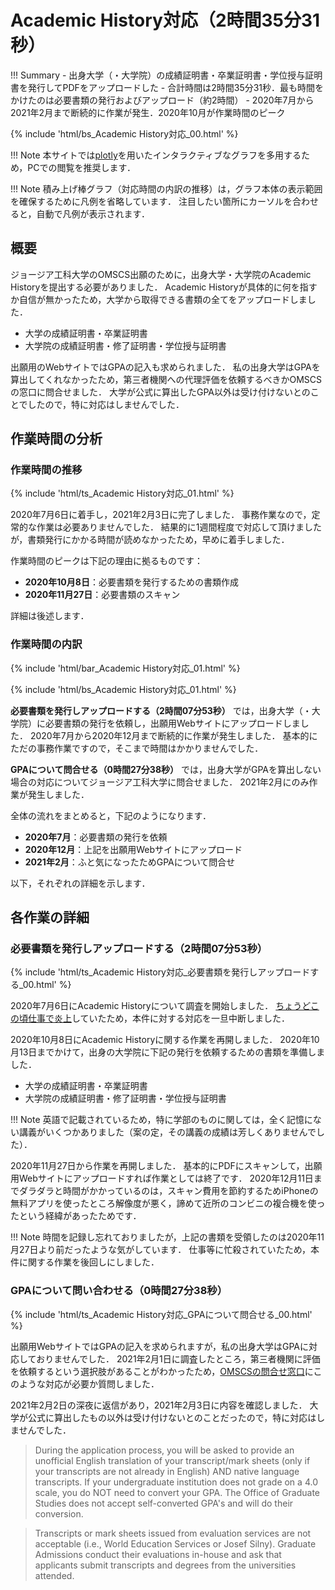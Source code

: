 # Academic History対応（2時間35分31秒）

!!! Summary
    - 出身大学（・大学院）の成績証明書・卒業証明書・学位授与証明書を発行してPDFをアップロードした
    - 合計時間は2時間35分31秒．最も時間をかけたのは必要書類の発行およびアップロード（約2時間）
    - 2020年7月から2021年2月まで断続的に作業が発生．2020年10月が作業時間のピーク

{% include 'html/bs_Academic History対応_00.html' %}

!!! Note
    本サイトでは[plotly](https://plotly.com/python/)を用いたインタラクティブなグラフを多用するため，PCでの閲覧を推奨します．

!!! Note
    積み上げ棒グラフ（対応時間の内訳の推移）は，グラフ本体の表示範囲を確保するために凡例を省略しています．
    注目したい箇所にカーソルを合わせると，自動で凡例が表示されます．

## 概要

ジョージア工科大学のOMSCS出願のために，出身大学・大学院のAcademic Historyを提出する必要がありました．
Academic Historyが具体的に何を指すか自信が無かったため，大学から取得できる書類の全てをアップロードしました．

- 大学の成績証明書・卒業証明書
- 大学院の成績証明書・修了証明書・学位授与証明書

出願用のWebサイトではGPAの記入も求められました．
私の出身大学はGPAを算出してくれなかったため，第三者機関への代理評価を依頼するべきかOMSCSの窓口に問合せました．
大学が公式に算出したGPA以外は受け付けないとのことでしたので，特に対応はしませんでした．

## 作業時間の分析

### 作業時間の推移

{% include 'html/ts_Academic History対応_01.html' %}

2020年7月6日に着手し，2021年2月3日に完了しました．
事務作業なので，定常的な作業は必要ありませんでした．
結果的に1週間程度で対応して頂けましたが，書類発行にかかる時間が読めなかったため，早めに着手しました．

作業時間のピークは下記の理由に拠るものです：

- **2020年10月8日**：必要書類を発行するための書類作成
- **2020年11月27日**：必要書類のスキャン

詳細は後述します．

### 作業時間の内訳

{% include 'html/bar_Academic History対応_01.html' %}

{% include 'html/bs_Academic History対応_01.html' %}

**必要書類を発行しアップロードする（2時間07分53秒）**
では，出身大学（・大学院）に必要書類の発行を依頼し，出願用Webサイトにアップロードしました．
2020年7月から2020年12月まで断続的に作業が発生しました．
基本的にただの事務作業ですので，そこまで時間はかかりませんでした．

**GPAについて問合せる（0時間27分38秒）**
では，出身大学がGPAを算出しない場合の対応についてジョージア工科大学に問合せました．
2021年2月にのみ作業が発生しました．

全体の流れをまとめると，下記のようになります．

- **2020年7月**：必要書類の発行を依頼
- **2020年12月**：上記を出願用Webサイトにアップロード
- **2021年2月**：ふと気になったためGPAについて問合せ

以下，それぞれの詳細を示します．

## 各作業の詳細

### 必要書類を発行しアップロードする（2時間07分53秒）

{% include 'html/ts_Academic History対応_必要書類を発行しアップロードする_00.html' %}

2020年7月6日にAcademic Historyについて調査を開始しました．
[ちょうどこの頃仕事で炎上](https://kakeami.github.io/road-to-gatech/a-b/#_1)していたため，本件に対する対応を一旦中断しました．

2020年10月8日にAcademic Historyに関する作業を再開しました．
2020年10月13日までかけて，出身の大学院に下記の発行を依頼するための書類を準備しました．

- 大学の成績証明書・卒業証明書
- 大学院の成績証明書・修了証明書・学位授与証明書

!!! Note
    英語で記載されているため，特に学部のものに関しては，全く記憶にない講義がいくつかありました（案の定，その講義の成績は芳しくありませんでした）．

2020年11月27日から作業を再開しました．
基本的にPDFにスキャンして，出願用Webサイトにアップロードすれば作業としては終了です．
2020年12月11日までダラダラと時間がかかっているのは，スキャン費用を節約するためiPhoneの無料アプリを使ったところ解像度が悪く，諦めて近所のコンビニの複合機を使ったという経緯があったためです．

!!! Note
    時間を記録し忘れておりましたが，上記の書類を受領したのは2020年11月27日より前だったような気がしています．
    仕事等に忙殺されていたため，本件に関する作業を後回しにしました．

### GPAについて問い合わせる（0時間27分38秒）

{% include 'html/ts_Academic History対応_GPAについて問合せる_00.html' %}

出願用WebサイトではGPAの記入を求められますが，私の出身大学はGPAに対応しておりませんでした．
2021年2月1日に調査したところ，第三者機関に評価を依頼するという選択肢があることがわかったため，[OMSCSの問合せ窓口](https://pe.gatech.edu/degrees/computer-science/contact-us?utm_source=omscs.gatech.edu/accessibility-requirements/contact-us&utm_medium=referral&utm_campaign=omscs)にこのような対応が必要か質問しました．

2021年2月2日の深夜に返信があり，2021年2月3日に内容を確認しました．
大学が公式に算出したもの以外は受け付けないとのことだったので，特に対応はしませんでした．

> During the application process, you will be asked to provide an unofficial English translation of your transcript/mark sheets (only if your transcripts are not already in English) AND native language transcripts. If your undergraduate institution does not grade on a 4.0 scale, you do NOT need to convert your GPA. The Office of Graduate Studies does not accept self-converted GPA's and will do their conversion.

> Transcripts or mark sheets issued from evaluation services are not acceptable (i.e., World Education Services or Josef Silny). Graduate Admissions conduct their evaluations in-house and ask that applicants submit transcripts and degrees from the universities attended.
